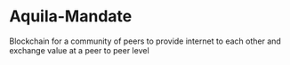 # Aquila-Mandate
Blockchain for a community of peers to provide internet to each other and exchange value at a peer to peer level
